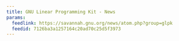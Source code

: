 ```yaml
---
title: GNU Linear Programming Kit - News
params:
  feedlink: https://savannah.gnu.org/news/atom.php?group=glpk
  feedid: 7126ba3a1257164c20ad70c25d5f3973
---
```

